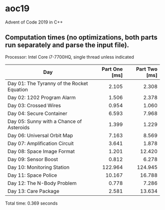 # aoc19
Advent of Code 2019 in C++
## Computation times (no optimizations, both parts run separately and parse the input file).
Processor: Intel Core i7-7700HQ, single thread unless indicated

Day | Part One [ms] | Part Two [ms]
--- | ---: | ---:
Day 01: The Tyranny of the Rocket Equation | 2.105 | 2.308
Day 02: 1202 Program Alarm | 1.506 | 2.378
Day 03: Crossed Wires | 0.954 | 1.060
Day 04: Secure Container | 6.593 | 7.968
Day 05: Sunny with a Chance of Asteroids | 1.399 | 1.229
Day 06: Universal Orbit Map | 7.163 | 8.569
Day 07: Amplification Circuit | 3.641 | 1.878
Day 08: Space Image Format | 1.201 | 12.420
Day 09: Sensor Boost | 0.812 | 6.278
Day 10: Monitoring Station | 122.964 | 124.945
Day 11: Space Police | 10.167 | 16.788
Day 12: The N-Body Problem | 0.778 | 7.286
Day 13: Care Package | 2.581 | 13.634

Total time: 0.369 seconds


